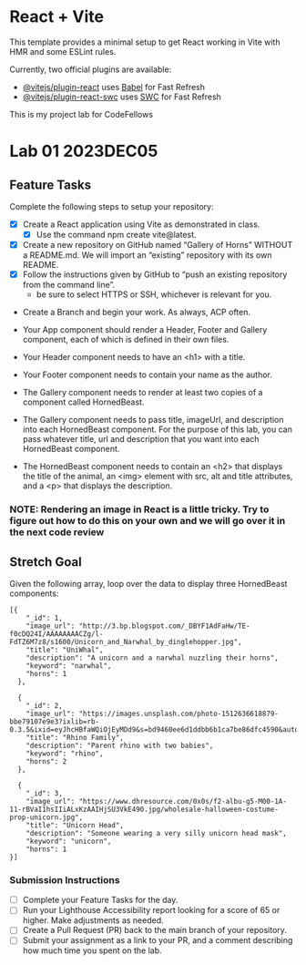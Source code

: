 # React + Vite

This template provides a minimal setup to get React working in Vite with HMR and some ESLint rules.

Currently, two official plugins are available:

- [@vitejs/plugin-react](https://github.com/vitejs/vite-plugin-react/blob/main/packages/plugin-react/README.md) uses [Babel](https://babeljs.io/) for Fast Refresh
- [@vitejs/plugin-react-swc](https://github.com/vitejs/vite-plugin-react-swc) uses [SWC](https://swc.rs/) for Fast Refresh

This is my project lab for CodeFellows
# Lab 01 2023DEC05
## Feature Tasks
Complete the following steps to setup your repository:
- [x] Create a React application using Vite as demonstrated in class.
    - [x] Use the command npm create vite@latest.
- [x] Create a new repository on GitHub named “Gallery of Horns” WITHOUT a README.md. We will import an “existing” repository with its own README.
- [x] Follow the instructions given by GitHub to “push an existing repository from the command line”.
    * be sure to select HTTPS or SSH, whichever is relevant for you.
* Create a Branch and begin your work. As always, ACP often.
* Your App component should render a Header, Footer and Gallery component, each of which is defined in their own files.

* Your Header component needs to have an \<h1\> with a title.

* Your Footer component needs to contain your name as the author.

* The Gallery component needs to render at least two copies of a component called HornedBeast.

* The Gallery component needs to pass title, imageUrl, and description into each HornedBeast component. For the purpose of this lab, you can pass whatever title, url and description that you want into each HornedBeast component.

* The HornedBeast component needs to contain an \<h2\> that displays the title of the animal, an \<img\> element with src, alt and title attributes, and a \<p\> that displays the description.

### NOTE: Rendering an image in React is a little tricky. Try to figure out how to do this on your own and we will go over it in the next code review

## Stretch Goal
Given the following array, loop over the data to display three HornedBeast components:

```
[{
    "_id": 1,
    "image_url": "http://3.bp.blogspot.com/_DBYF1AdFaHw/TE-f0cDQ24I/AAAAAAAACZg/l-FdTZ6M7z8/s1600/Unicorn_and_Narwhal_by_dinglehopper.jpg",
    "title": "UniWhal",
    "description": "A unicorn and a narwhal nuzzling their horns",
    "keyword": "narwhal",
    "horns": 1
  },

  {
    "_id": 2,
    "image_url": "https://images.unsplash.com/photo-1512636618879-bbe79107e9e3?ixlib=rb-0.3.5&ixid=eyJhcHBfaWQiOjEyMDd9&s=bd9460ee6d1ddbb6b1ca7be86dfc4590&auto=format&fit=crop&w=1825&q=80",
    "title": "Rhino Family",
    "description": "Parent rhino with two babies",
    "keyword": "rhino",
    "horns": 2
  },

  {
    "_id": 3,
    "image_url": "https://www.dhresource.com/0x0s/f2-albu-g5-M00-1A-11-rBVaI1hsIIiALxKzAAIHjSU3VkE490.jpg/wholesale-halloween-costume-prop-unicorn.jpg",
    "title": "Unicorn Head",
    "description": "Someone wearing a very silly unicorn head mask",
    "keyword": "unicorn",
    "horns": 1
}]
```
### Submission Instructions
- [ ] Complete your Feature Tasks for the day.
- [ ] Run your Lighthouse Accessibility report looking for a score of 65 or higher. Make adjustments as needed.
- [ ] Create a Pull Request (PR) back to the main branch of your repository.
- [ ] Submit your assignment as a link to your PR, and a comment describing how much time you spent on the lab.
